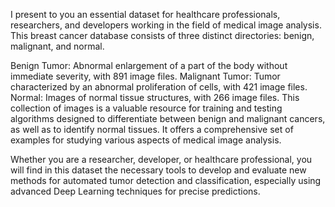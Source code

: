 I present to you an essential dataset for healthcare professionals, researchers, and developers working in the field of medical image analysis. This breast cancer database consists of three distinct directories: benign, malignant, and normal.

Benign Tumor: Abnormal enlargement of a part of the body without immediate severity, with 891 image files.
Malignant Tumor: Tumor characterized by an abnormal proliferation of cells, with 421 image files.
Normal: Images of normal tissue structures, with 266 image files.
This collection of images is a valuable resource for training and testing algorithms designed to differentiate between benign and malignant cancers, as well as to identify normal tissues. It offers a comprehensive set of examples for studying various aspects of medical image analysis.

Whether you are a researcher, developer, or healthcare professional, you will find in this dataset the necessary tools to develop and evaluate new methods for automated tumor detection and classification, especially using advanced Deep Learning techniques for precise predictions.
